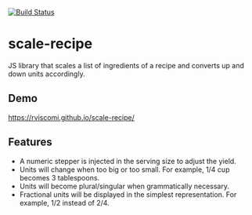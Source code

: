 [![Build Status](https://travis-ci.org/rviscomi/scale-recipe.svg?branch=master)](https://travis-ci.org/rviscomi/scale-recipe)

# scale-recipe

JS library that scales a list of ingredients of a recipe and converts up and down units accordingly.

## Demo

https://rviscomi.github.io/scale-recipe/

## Features

- A numeric stepper is injected in the serving size to adjust the yield.
- Units will change when too big or too small. For example, 1/4 cup becomes 3 tablespoons.
- Units will become plural/singular when grammatically necessary.
- Fractional units will be displayed in the simplest representation. For example, 1/2 instead of 2/4.

